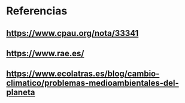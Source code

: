 # Referencias

## https://www.cpau.org/nota/33341
## https://www.rae.es/
## https://www.ecolatras.es/blog/cambio-climatico/problemas-medioambientales-del-planeta

